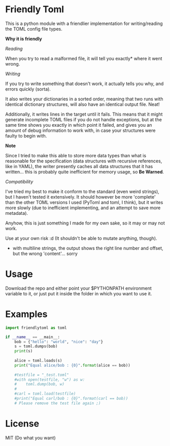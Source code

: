 # Friendly Toml
This is a python module with a friendlier implementation for writing/reading the TOML config file types.

**Why it is friendly**

*Reading*

When you try to read a malformed file, it will tell you exactly* where it went wrong. 

*Writing*

If you try to write something that doesn't work, it actually tells you why, and errors quickly (sorta).

It also writes your dictionaries in a sorted order, meaning that two runs with identical dictionary structures, will also have an identical output file. Neat!

Additionally, it writes lines in the target until it fails. This means that it might generate incomplete TOML files if you do not handle exceptions, but at the same time shows you exactly in which point it failed, and gives you an amount of debug information to work with, in case your structures were faulty to begin with.

**Note**

Since I tried to make this able to store more data types than what is reasonable for the specification (data structures with recursive references, like in YAML), the writer presently caches all data structures that it has written... this is probably quite inefficient for memory usage, so **Be Warned**.

*Compatibility*

I've tried my best to make it conform to the standard (even weird strings), but I haven't tested it extensively. It should however be more 'complete' than the other TOML versions I used (PyToml and toml, I think), but it writes more slowly (due to inefficient implementing, and an attempt to save more metadata). 

Anyhow, this is just something I made for my own sake, so it may or may not work. 

Use at your own risk :d (It shouldn't be able to mutate anything, though).

* with multiline strings, the output shows the right line number and offset, but the wrong 'content'... sorry

# Usage
Download the repo and either point your $PYTHONPATH environment variable to it, or just put it inside the folder in which you want to use it.

# Examples

```python
import friendlytoml as toml

if __name__ == __main__:
    bob = {"hello": "world", "nice": "day"}
    s = toml.dumps(bob)
    print(s)
    
    alice = toml.loads(s)
    print("Equal alice/bob : {0}".format(alice == bob))
    
    #testfile = "_test.toml"
    #with open(testfile, "w") as w:
    #    toml.dump(bob, w)
    #
    #carl = toml.load(testfile)
    #print("Equal carl/bob : {0}".format(carl == bob))
    # Please remove the test file again ;)
```

# License
MIT (Do what you want)
